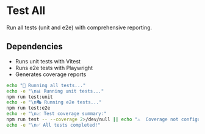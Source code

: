 # Test All

Run all tests (unit and e2e) with comprehensive reporting.

## Dependencies
- Runs unit tests with Vitest
- Runs e2e tests with Playwright
- Generates coverage reports

```bash
echo "🧪 Running all tests..."
echo -e "\n📊 Running unit tests..."
npm run test:unit
echo -e "\n🎭 Running e2e tests..."
npm run test:e2e
echo -e "\n📈 Test coverage summary:"
npm run test -- --coverage 2>/dev/null || echo "⚠️  Coverage not configured"
echo -e "\n✅ All tests completed!"
```